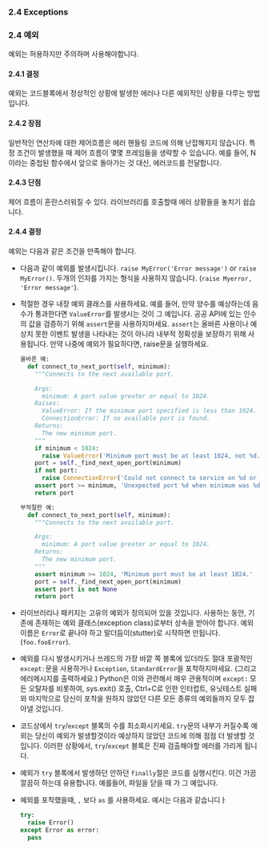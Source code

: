 <a id="s2.4-exceptions"></a>
<a id="exceptions"></a>
### 2.4 Exceptions
### 2.4 예외

예외는 허용하지만 주의하며 사용해야합니다.
<a id="s2.4.1-definition"></a>

#### 2.4.1 결정

예외는 코드블록에서 정상적인 상황에 발생한 에러나 다른 예외적인 상황을 다루는 방법입니다.  
<a id="s2.4.2-pros"></a>

#### 2.4.2 장점

일반적인 연산자에 대한 제어흐름은 에러 핸들링 코드에 의해 난잡해지지 않습니다.
특정 조건이 발생했을 때 제어 흐름이 몇몇 프레임들을 생략할 수 있습니다.
예를 들어, N이라는 중첩된 함수에서 앞으로 돌아가는 것 대신, 에러코드를 전달합니다.
<a id="s2.4.3-cons"></a>

#### 2.4.3 단점

제어 흐름이 혼란스러워질 수 있다. 라이브러리를 호출할때 에러 상황들을 놓치기 쉽습니다.
<a id="s2.4.4-decision"></a>

#### 2.4.4 결정

예외는 다음과 같은 조건을 만족해야 합니다.

-   다음과 같이 예외를 발생시킵니다.  `raise MyError('Error message')` or `raise MyError()`.
    두개의 인자를 가지는 형식을 사용하지 않습니다. (`raise Myerror, 'Error message'`).
    
-   적절한 경우 내장 예외 클래스를 사용하세요. 예를 들어, 만약 양수를 예상하는데 음수가 통과한다면 `ValueError`를 발생시는 것이 그 예입니다.
    공공 API에 있는 인수의 값을 검증하기 위해 `assert`문을 사용하지마세요. 
    `assert`는 올바른 사용이나 예상치 못한 이벤트 발생을 나타내는 것이 아니라 내부적 정확성을 보장하기 위해 사용됩니다.
    만약 나중에 예외가 필요하다면, raise문을 실행하세요.
    
    ```python
    올바른 예:
      def connect_to_next_port(self, minimum):
        """Connects to the next available port.

        Args:
          minimum: A port value greater or equal to 1024.
        Raises:
          ValueError: If the minimum port specified is less than 1024.
          ConnectionError: If no available port is found.
        Returns:
          The new minimum port.
        """
        if minimum < 1024:
          raise ValueError('Minimum port must be at least 1024, not %d.' % (minimum,))
        port = self._find_next_open_port(minimum)
        if not port:
          raise ConnectionError('Could not connect to service on %d or higher.' % (minimum,))
        assert port >= minimum, 'Unexpected port %d when minimum was %d.' % (port, minimum)
        return port
    ```

    ```python
    부적절한 예:
      def connect_to_next_port(self, minimum):
        """Connects to the next available port.

        Args:
          minimum: A port value greater or equal to 1024.
        Returns:
          The new minimum port.
        """
        assert minimum >= 1024, 'Minimum port must be at least 1024.'
        port = self._find_next_open_port(minimum)
        assert port is not None
        return port
    ```


-   라이브러리나 패키지는 고유의 예외가 정의되어 있을 것입니다. 사용하는 동안, 기존에 존재하는 예외 클래스(exception class)로부터 상속을 받아야 합니다.
    예외 이름은 `Error`로 끝나야 하고 말더듬이(stutter)로 시작하면 안됩니다.(`foo.fooError`).
   
-   예외를 다시 발생시키거나 쓰레드의 가장 바깥 쪽 블록에 있더라도 절대 포괄적인 `except:`문을 사용하거나 `Exception`, `StandardError`을 포착하지마세요.
    (그리고 에러메시지를 출력하세요.) Python은 이와 관련해서 매우 관용적이며 `except:` 모든 오탈자를 비롯하여, sys.exit() 호출,
    Ctrl+C로 인한 인터럽트, 유닛테스트 실패와 마지막으로 당신이 포착을 원하지 않았던 다른 모든 종류의 예외들까지 모두 잡아낼 것입니다. 
   
-   코드상에서 `try`/`except` 블록의 수를 최소화시키세요. `try`문의 내부가 커질수록 예외는 당신이 예외가 발생할것이라 예상하지 않았던 코드에 의해 점점 더 발생할 것입니다.
    이러한 상황에서, `try`/`except` 블록은 진짜 검출해야할 에러를 가리게 됩니다.


-   예외가 `try` 블록에서 발생하던 안하던 `finally`절은 코드를 실행시킨다. 이건 가끔 깔끔히 하는데 유용합니다. 예를들어, 파일을 닫을 때 가 그 예입니다. 

-   예외를 포착했을때, `,` 보다  `as` 를 사용하세요. 예시는 다음과 같습니디ㅏ

    ```python
    try:
      raise Error()
    except Error as error:
      pass
    ```
